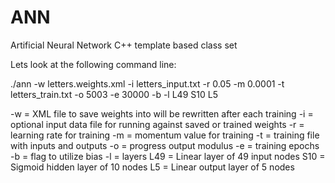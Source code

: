 # ANN
Artificial Neural Network C++ template based class set

Lets look at the following command line:

./ann -w letters.weights.xml -i letters_input.txt -r 0.05 -m 0.0001 -t letters_train.txt -o 5003 -e 30000  -b -l L49 S10 L5

-w = XML file to save weights into will be rewritten after each training
-i = optional input data file for running against saved or trained weights
-r = learning rate for training
-m = momentum value for training
-t = training file with inputs and outputs
-o = progress output modulus
-e = training epochs
-b = flag to utilize bias
-l = layers 
    L49 = Linear layer of 49 input nodes
    S10 = Sigmoid hidden layer of 10 nodes
    L5  = Linear output layer of 5 nodes


